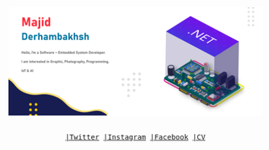 ![MAJID DERHAMBAKHSH](https://github.com/Majid-Derhambakhsh/Majid-Derhambakhsh/blob/master/MajidDerhambakhshDescription2.png)

<p align="center">
  <br>
  <samp><a href="https://twitter.com/M_Derhambakhsh">|Twitter</a> <a href="https://www.instagram.com/majid.derhambakhsh"> |Instagram</a> <a href="https://github.com/Majid-Derhambakhsh"> |Facebook</a> <a href="https://www.linkedin.com/in/majid-derhambakhsh> |LinkedIn</a> <a href="https://github.com/Majid-Derhambakhsh"> |CV</a></samp>
  <br>
</p>
